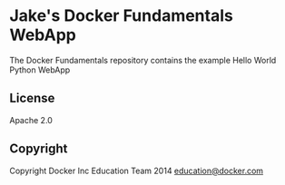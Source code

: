 Jake's Docker Fundamentals WebApp
===================================

The Docker Fundamentals repository contains the example Hello World Python WebApp

## License

Apache 2.0

## Copyright

Copyright Docker Inc Education Team 2014 <education@docker.com>
